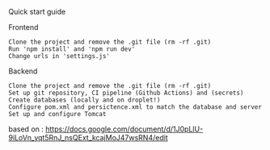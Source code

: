 Quick start guide

Frontend

    Clone the project and remove the .git file (rm -rf .git)
    Run 'npm install' and 'npm run dev'
    Change urls in 'settings.js'

Backend

    Clone the project and remove the .git file (rm -rf .git)
    Set up git repository, CI pipeline (Github Actions) and (secrets)
    Create databases (locally and on droplet!)
    Configure pom.xml and persictence.xml to match the database and server
    Set up and configure Tomcat


based on : https://docs.google.com/document/d/1J0pLlU-9iLoVn_yqt5RnJ_nsQExt_kcajMoJ47wsRN4/edit
